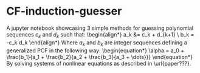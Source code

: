 # CF-induction-guesser
A jupyter notebook showcasing 3 simple methods for guessing polynomial sequences 
$c_k$ and $d_k$ such that:
\begin{align*}
    a_k &= c_k + d_{k+1} \\
    b_k = -c_k d_k
\end{align*}
Where $a_k$ and $b_k$ are integer sequences defining a generalized PCF in the 
following way:
\begin{equation*}
    \alpha = a_0 + \frac{b_1}{a_1 + \frac{b_2}{a_2 + \frac{b_3}{a_3 + \dots}}}
\end{equation*}
By solving systems of nonlinear equations as described in \url{paper???}.



